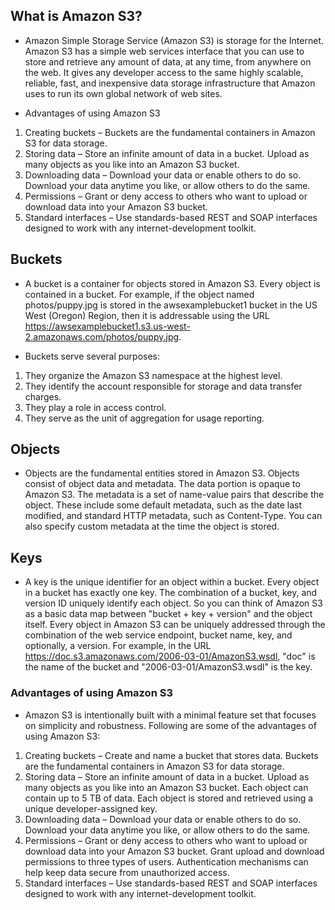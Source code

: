 ## What is Amazon S3?
 - Amazon Simple Storage Service (Amazon S3) is storage for the Internet. Amazon S3 has a simple web services interface that you can use to store and retrieve any amount of data, at any time, from anywhere on the web. It gives any developer access to the same highly scalable, reliable, fast, and inexpensive data storage infrastructure that Amazon uses to run its own global network of web sites.

- Advantages of using Amazon S3
1. Creating buckets – Buckets are the fundamental containers in Amazon S3 for data storage.
2. Storing data – Store an infinite amount of data in a bucket. Upload as many objects as you like into an Amazon S3 bucket.
3. Downloading data – Download your data or enable others to do so. Download your data anytime you like, or allow others to do the same.
4. Permissions – Grant or deny access to others who want to upload or download data into your Amazon S3 bucket.
5. Standard interfaces – Use standards-based REST and SOAP interfaces designed to work with any internet-development toolkit.

## Buckets
- A bucket is a container for objects stored in Amazon S3. Every object is contained in a bucket. For example, if the object named photos/puppy.jpg is stored in the awsexamplebucket1 bucket in the US West (Oregon) Region, then it is addressable using the URL https://awsexamplebucket1.s3.us-west-2.amazonaws.com/photos/puppy.jpg.

- Buckets serve several purposes:
1. They organize the Amazon S3 namespace at the highest level.
2. They identify the account responsible for storage and data transfer charges.
3. They play a role in access control.
4. They serve as the unit of aggregation for usage reporting.

## Objects
- Objects are the fundamental entities stored in Amazon S3. Objects consist of object data and metadata. The data portion is opaque to Amazon S3. The metadata is a set of name-value pairs that describe the object. These include some default metadata, such as the date last modified, and standard HTTP metadata, such as Content-Type. You can also specify custom metadata at the time the object is stored.

## Keys
- A key is the unique identifier for an object within a bucket. Every object in a bucket has exactly one key. The combination of a bucket, key, and version ID uniquely identify each object. So you can think of Amazon S3 as a basic data map between "bucket + key + version" and the object itself. Every object in Amazon S3 can be uniquely addressed through the combination of the web service endpoint, bucket name, key, and optionally, a version. For example, in the URL https://doc.s3.amazonaws.com/2006-03-01/AmazonS3.wsdl, "doc" is the name of the bucket and "2006-03-01/AmazonS3.wsdl" is the key.

### Advantages of using Amazon S3
- Amazon S3 is intentionally built with a minimal feature set that focuses on simplicity and robustness. Following are some of the advantages of using Amazon S3:

1. Creating buckets – Create and name a bucket that stores data. Buckets are the fundamental containers in Amazon S3 for data storage.
2. Storing data – Store an infinite amount of data in a bucket. Upload as many objects as you like into an Amazon S3 bucket. Each object can contain up to 5 TB of data. Each object is stored and retrieved using a unique developer-assigned key.
3. Downloading data – Download your data or enable others to do so. Download your data anytime you like, or allow others to do the same.
4. Permissions – Grant or deny access to others who want to upload or download data into your Amazon S3 bucket. Grant upload and download permissions to three types of users. Authentication mechanisms can help keep data secure from unauthorized access.
5. Standard interfaces – Use standards-based REST and SOAP interfaces designed to work with any internet-development toolkit.